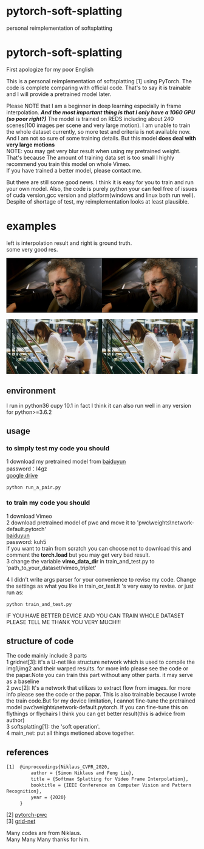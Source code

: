 # pytorch-soft-splatting
personal reimplementation of softsplatting


# pytorch-soft-splatting
First apologize for my poor English

This is a personal reimplementation of softsplatting [1] using PyTorch. The code is complete comparing with official code. That's to say it is trainable and I will provide a pretrained model later.

Please NOTE that I am a beginner in deep learning especially in frame interpolation. ***And the most important thing is that I only have a 1060 GPU  (so poor right?)*** The model is trained on REDS including about 240 scenes(100 images per scene and very large motion). I am unable to train the whole dataset currently, so more test and criteria is not available now. And I am not so sure of some training details.
But this model **does deal with very large motions**<br>
NOTE:  you may get very blur result when using my pretrained weight. That's because The amount of training data set is too small I highly recommend you train this model on whole Vimeo.  
If you have trained  a better model, please contact me.
 
 But there are still some good news. I think it is easy for you to train and run your own model. Also, the code is purely python your can feel free of issues of cuda version,gcc version and platform(windows and linux both run well). Despite of shortage of test, my reimplementation looks at least plausible.
 # examples
 left is interpolation result and right is ground truth.<br/>some very good res.

 <p align="center"><img src="./softcode/example_img/test7.jpg" alt="Comparison"></p>
 <p align="center"><img src="./softcode/example_img/test4.jpg" alt="Comparison"></p>



## environment
 I run in python36 cupy 10.1 in fact I think it can also run well in any version
 for python>=3.6.2

## usage
### to simply test my code you should
1 download my pretrained model from
[baiduyun](https://pan.baidu.com/s/1rMzwHrhiZofZTkt1VrHqpQ)<br>
password：l4gz <br>
[google drive](https://drive.google.com/file/d/1sX8vZ90XANk_WOdmspWcZiz6T4pmrjo_/view?usp=sharing)


```
python run_a_pair.py
```
### to train my code you should
1 download Vimeo <br>
2 download  pretrained model of pwc and move it to 'pwc\weights\network-default.pytorch'<br>
[baiduyun](https://pan.baidu.com/s/1Y-xtYy0tu4R2odvwmawpHw 
)<br> password: kuh5
<br>if you want to train from scratch you can choose not to download this and comment the **torch.load** but you may get very bad result. <br>
3 change the variable **vimo_data_dir** in train_and_test.py  to 'path_to_your_dataset/vimeo_triplet'<br>

4  I didn't write args parser  for your convenience to revise my code. Change the settings as what you like in train_or_test.It 's very easy to revise. or just run as:

```
python train_and_test.py
```
IF YOU HAVE BETTER DEVICE AND YOU CAN TRAIN WHOLE DATASET PLEASE TELL ME THANK YOU VERY MUCH!!!


## structure of code
The code mainly include 3 parts <br>
  1  gridnet[3]:  it's a U-net like structure network which is used to compile the img1,img2 and their warped results. for more info please see  the code or the papar.Note you can train this part without any other parts. it may serve as a baseline  <br> 
  2 pwc[2]: It's a network that utilizes to extract flow from images. for more info please see  the code or the papar.   This is also trainable because I wrote the train code.But for my device limitation, I cannot fine-tune the pretrained model pwc\weights\network-default.pytorch. If you can fine-tune this on flythings or flychairs I think you can get better result(this is advice from author)<br>
  3 softsplatting[1]: the 'soft operation'.<br>
  4 main_net: put all things metioned above together.




## references
```
[1]  @inproceedings{Niklaus_CVPR_2020,
         author = {Simon Niklaus and Feng Liu},
         title = {Softmax Splatting for Video Frame Interpolation},
         booktitle = {IEEE Conference on Computer Vision and Pattern Recognition},
         year = {2020}
     }
```
[2] [pytorch-pwc](https://github.com/sniklaus/pytorch-pwc) <br>
[3] [grid-net](https://github.com/daigo0927/GridNet)

Many codes are from Niklaus.<br>
Many Many Many thanks for him.


